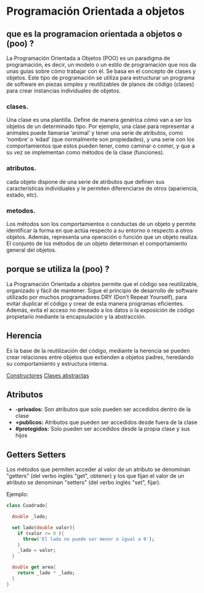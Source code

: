 # Programación Orientada a objetos

## que es la programacion orientada a objetos o (poo) ?
La Programación Orientada a Objetos (POO) es un paradigma de programación, es decir, un modelo o un estilo de programación que nos da unas guías sobre cómo trabajar con él. Se basa en el concepto de clases y objetos. Este tipo de programación se utiliza para estructurar un programa de software en piezas simples y reutilizables de planos de código (clases) para crear instancias individuales de objetos. 

### clases.
Una clase es una plantilla. Define de manera genérica cómo van a ser los objetos de un determinado tipo. Por ejemplo, una clase para representar a animales puede llamarse ‘animal’ y tener una serie de atributos, como ‘nombre’ o ‘edad’ (que normalmente son propiedades), y una serie con los comportamientos que estos pueden tener, como caminar o comer, y que a su vez se implementan como métodos de la clase (funciones).

### atributos.
cada objeto dispone de una serie de atributos que definen sus características individuales y le permiten diferenciarse de otros (apariencia, estado, etc).

### metodos.
Los métodos son los comportamientos o conductas de un objeto y permite identificar la forma en que actúa respecto a su entorno o respecto a otros objetos. Además, representa una operación o función que un objeto realiza. El conjunto de los métodos de un objeto determinan el comportamiento general del objetos.

## porque se utiliza la (poo) ?
La Programación Orientada a objetos permite que el código sea reutilizable, organizado y fácil de mantener. Sigue el principio de desarrollo de software utilizado por muchos programadores DRY (Don’t Repeat Yourself), para evitar duplicar el código y crear de esta manera programas eficientes. Además, evita el acceso no deseado a los datos o la exposición de código propietario mediante la encapsulación y la abstracción.

## Herencia
Es la base de la reutilización del código, mediante la herencia se pueden crear relaciones entre objetos que extienden a objetos padres, heredando su comportamiento y estructura interna.

[Constructores](constructores/readme.md)
[Clases abstractas](clases-abstractas/readme.md)

## Atributos
- **-privados:** Son atributos que solo pueden ser accedidos dentro de la clase
- **+publicos:** Atributos que pueden ser accedidos desde fuera de la clase
- **#protegidos:** Solo pueden ser accedidos desde la propia clase y sus hijos

## Getters Setters
Los métodos que permiten acceder al valor de un atributo se denominan "getters" (del verbo inglés "get", obtener) y los que fijan el valor de un atributo se denominan "setters" (del verbo inglés "set", fijar).

Ejemplo:

```dart
class Cuadrado{

  double _lado;

  set lado(double valor){
    if (valor <= 0 ){
      throw('El lado no puede ser menor o igual a 0');
    }
    _lado = valor;
  }

  double get area{
    return _lado * _lado;
  }
}
```

